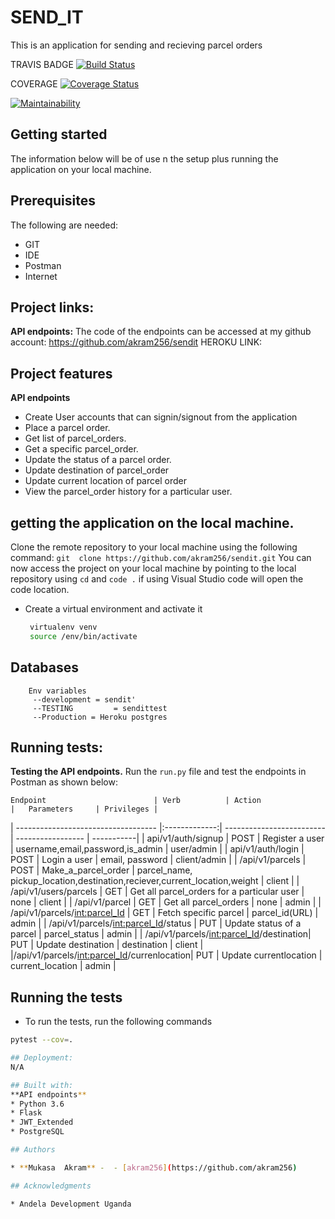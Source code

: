 
# SEND_IT
This is an application for sending and recieving parcel orders


TRAVIS BADGE
[![Build Status](https://travis-ci.org/akram256/SEND_IT.svg?branch=challenge_three)](https://travis-ci.org/akram256/SEND_IT)

COVERAGE
[![Coverage Status](https://coveralls.io/repos/github/akram256/SEND_IT/badge.svg?branch=challenge_three)](https://coveralls.io/github/akram256/SEND_IT?branch=challenge_three)

[![Maintainability](https://api.codeclimate.com/v1/badges/12a5a63ac9973e406a37/maintainability)](https://codeclimate.com/github/akram256/SEND_IT/maintainability)


## Getting started
The information below  will be of use n the setup  plus running  the application on your local machine.

## Prerequisites
The  following are needed:
* GIT
* IDE
* Postman
* Internet


## Project links:
**API endpoints:** The code of the endpoints can be accessed at my github account: https://github.com/akram256/sendit
HEROKU LINK:   

## Project features
**API endpoints**
* Create User accounts that can signin/signout from the application
* Place a parcel order.
* Get list of parcel_orders.
* Get a specific parcel_order.
* Update the status of a parcel order.
* Update destination of parcel_order
* Update current location of parcel order
* View the parcel_order history for a particular user.

## getting the application on the local machine.
Clone the remote repository to your local machine using the following command: `git  clone https://github.com/akram256/sendit.git`
You can now access the project on your local machine by pointing to the local repository using `cd` and `code .` 
if using Visual Studio code will open the code location.

- Create a virtual environment and activate it
    ```bash
     virtualenv venv
     source /env/bin/activate

## Databases 
		Env variables
         --development = sendit'
         --TESTING         = sendittest
         --Production = Heroku postgres

## Running tests:
**Testing the API endpoints.**
Run the `run.py` file and test the endpoints in Postman as shown below:

    Endpoint                        | Verb          | Action                     |   Parameters     | Privileges |
| ----------------------------------- |:-------------:|  ------------------------- | ----------------- | -----------|
| api/v1/auth/signup                     | POST          | Register a user          | username,email,password,is_admin  | user/admin |
| api/v1/auth/login        | POST           | Login a user          | email, password  | client/admin |
| /api/v1/parcels        | POST          | Make_a_parcel_order          | parcel_name, pickup_location,destination,reciever,current_location,weight | client |
| /api/v1/users/parcels | GET     | Get all parcel_orders for a particular user   | none  | client |
| /api/v1/parcel | GET     | Get all parcel_orders | none | admin |
| /api/v1/parcels/<int:parcel_Id> | GET     | Fetch specific parcel | parcel_id(URL) | admin |
| /api/v1/parcels/<int:parcel_Id>/status | PUT     | Update status of a parcel | parcel_status | admin |
| /api/v1/parcels/<int:parcel_Id>/destination| PUT     | Update destination | destination  | client |
|/api/v1/parcels/<int:parcel_Id>/currenlocation| PUT    | Update currentlocation | current_location | admin |

## Running the tests

- To run the tests, run the following commands

```bash
pytest --cov=.

## Deployment:
N/A

## Built with:
**API endpoints**
* Python 3.6
* Flask
* JWT_Extended
* PostgreSQL

## Authors

* **Mukasa  Akram** -  - [akram256](https://github.com/akram256)

## Acknowledgments

* Andela Development Uganda


